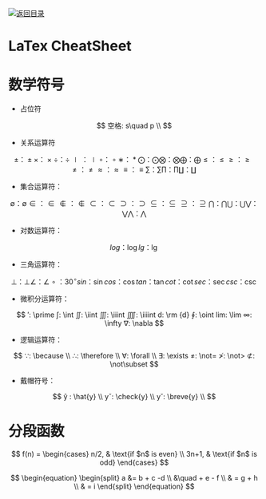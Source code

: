 [![返回目录](https://i.postimg.cc/JzFTMvjF/image.png)](https://github.com/wx-chevalier/Awesome-CheatSheets)

# LaTex CheatSheet

# 数学符号

- 占位符

$$
空格: s\quad p \\
$$

- 关系运算符

$$
±：\pm
×：\times
÷：\div
∣：\mid
∘：\circ
∗：\ast
⨀：\bigodot
⨂：\bigotimes
⨁：\bigoplus
≤：\leq
≥：\geq
≠：\neq
≈：\approx
≡：\equiv
∑：\sum
∏：\prod
∐：\coprod
$$

- 集合运算符：

$$
∅：\emptyset
∈：\in
∉：\notin
⊂：\subset
⊃：\supset
⊆：\subseteq
⊇：\supseteq
⋂：\bigcap
⋃：\bigcup
⋁：\bigvee
⋀：\bigwedge
$$

- 对数运算符：

$$
log：\log
lg：\lg
$$

- 三角运算符：

$$
⊥：\bot
∠：\angle
∘：30^\circ
sin：\sin
cos：\cos
tan：\tan
cot：\cot
sec：\sec
csc：\csc
$$

- 微积分运算符：

$$
′: \prime
∫: \int
∬: \iint
∭: \iiint
⨌: \iiiint
d: \rm {d}
∮: \oint
lim: \lim
∞: \infty
∇: \nabla
$$

- 逻辑运算符：

$$
∵: \because \\
∴: \therefore \\
∀: \forall \\
∃: \exists
≠: \not=
≯: \not>
⊄: \not\subset
$$

- 戴帽符号：

$$
ŷ : \hat{y} \\
yˇ: \check{y} \\
y˘: \breve{y} \\
$$

# 分段函数

$$
f(n) =
\begin{cases}
n/2, & \text{if $n$ is even} \\
3n+1, & \text{if $n$ is odd}
\end{cases}
$$

$$
\begin{equation}
\begin{split}
a &= b + c -d \\
&\quad + e - f \\
& = g + h \\
& = i
\end{split}
\end{equation}
$$
